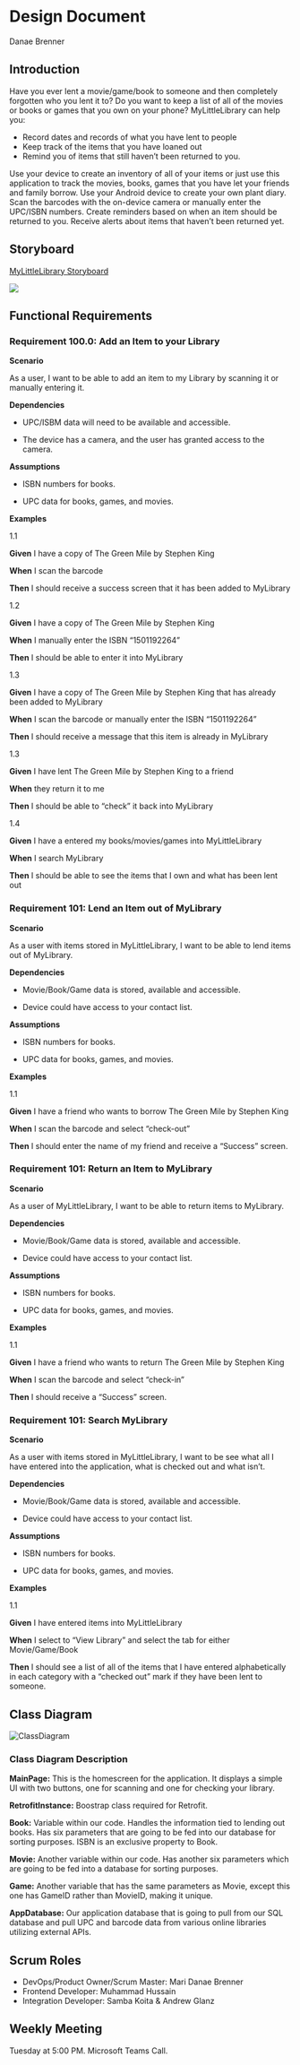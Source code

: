 # Design Document

Danae Brenner

## Introduction

Have you ever lent a movie/game/book to someone and then completely forgotten who you lent it to? Do you want to keep a list of all of the movies or books or games that you own on your phone? MyLittleLibrary can help you:

- Record dates and records of what you have lent to people
- Keep track of the items that you have loaned out
- Remind you of items that still haven’t been returned to you.

Use your device to create an inventory of all of your items or just use this application to track the movies, books, games that you have let your friends and family borrow. Use your Android device to create your own plant diary. Scan the barcodes with the on-device camera or manually enter the UPC/ISBN numbers. Create reminders based on when an item should be returned to you. Receive alerts about items that haven’t been returned yet.

## Storyboard

[MyLittleLibrary Storyboard](https://projects.invisionapp.com/prototype/ckyz8b84r0006z501gl7fg4wv/play)

[](https://projects.invisionapp.com/prototype/ckyz8b84r0006z501gl7fg4wv/play)![](Aspose.Words.6ff342ec-44c6-435e-8258-895b9cc7899e.001.jpeg)

## Functional Requirements

### Requirement 100.0: Add an Item to your Library

**Scenario**

As a user, I want to be able to add an item to my Library by scanning it or manually entering it.

**Dependencies**

- UPC/ISBM data will need to be available and accessible.

- The device has a camera, and the user has granted access to the camera.

**Assumptions**

- ISBN numbers for books.

- UPC data for books, games, and movies.

**Examples**

1.1

**Given** I have a copy of The Green Mile by Stephen King

**When** I scan the barcode 

**Then** I should receive a success screen that it has been added to MyLibrary 

1.2

**Given** I have a copy of The Green Mile by Stephen King

**When** I manually enter the ISBN “1501192264”

**Then** I should be able to enter it into MyLibrary

1.3

**Given** I have a copy of The Green Mile by Stephen King that has already been added to MyLibrary

**When** I scan the barcode or manually enter the ISBN “1501192264”

**Then** I should receive a message that this item is already in MyLibrary

1.3

**Given** I have lent The Green Mile by Stephen King to a friend

**When** they return it to me

**Then** I should be able to “check” it back into MyLibrary 

1.4

**Given** I have a entered my books/movies/games into MyLittleLibrary

**When** I search MyLibrary

**Then** I should be able to see the items that I own and what has been lent out


### Requirement 101: Lend an Item out of MyLibrary

**Scenario**

As a user with items stored in MyLittleLibrary, I want to be able to lend items out of MyLibrary.

**Dependencies**

- Movie/Book/Game data is stored, available and accessible.

- Device could have access to your contact list.

**Assumptions**

- ISBN numbers for books.

- UPC data for books, games, and movies.

**Examples**

1.1

**Given** I have a friend who wants to borrow The Green Mile by Stephen King

**When** I scan the barcode and select “check-out”

**Then** I should enter the name of my friend and receive a “Success” screen.

### Requirement 101: Return an Item to MyLibrary

**Scenario**

As a user of MyLittleLibrary, I want to be able to return items to MyLibrary.

**Dependencies**

- Movie/Book/Game data is stored, available and accessible.

- Device could have access to your contact list.

**Assumptions**

- ISBN numbers for books.

- UPC data for books, games, and movies.

**Examples**

1.1

**Given** I have a friend who wants to return The Green Mile by Stephen King

**When** I scan the barcode and select “check-in”

**Then** I should receive a “Success” screen.

### Requirement 101: Search MyLibrary

**Scenario**

As a user with items stored in MyLittleLibrary, I want to be see what all I have entered into the application, what is checked out and what isn’t.

**Dependencies**

- Movie/Book/Game data is stored, available and accessible.

- Device could have access to your contact list.

**Assumptions**

- ISBN numbers for books.

- UPC data for books, games, and movies.

**Examples**

1.1

**Given** I have entered items into MyLittleLibrary

**When** I select to “View Library” and select the tab for either Movie/Game/Book

**Then** I should see a list of all of the items that I have entered alphabetically in each category with a “checked out” mark if they have been lent to someone.


## Class Diagram

![ClassDiagram](https://i.imgur.com/GsIln2S.png)

### Class Diagram Description

**MainPage:** This is the homescreen for the application. It displays a simple UI with two buttons, one for scanning and one for checking your library. 

**RetrofitInstance:** Boostrap class required for Retrofit.

**Book:** Variable within our code. Handles the information tied to lending out books. Has six parameters that are going to be fed into our database for sorting purposes. ISBN is an exclusive property to Book.

**Movie:** Another variable within our code. Has another six parameters which are going to be fed into a database for sorting purposes.

**Game:** Another variable that has the same parameters as Movie, except this one has GameID rather than MovieID, making it unique. 

**AppDatabase:** Our application database that is going to pull from our SQL database and pull UPC and barcode data from various online libraries utilizing external APIs.

## Scrum Roles

- DevOps/Product Owner/Scrum Master: Mari Danae Brenner
- Frontend Developer: Muhammad Hussain
- Integration Developer: Samba Koita & Andrew Glanz

## Weekly Meeting

Tuesday at 5:00 PM. Microsoft Teams Call.

